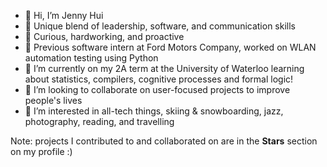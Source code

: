 - 👋 Hi, I’m Jenny Hui
- 👀 Unique blend of leadership, software, and communication skills
- 🥰 Curious, hardworking, and proactive
- 🚚 Previous software intern at Ford Motors Company, worked on WLAN automation testing using Python
- 🌱 I’m currently on my 2A term at the University of Waterloo learning about statistics, compilers, cognitive processes and formal logic!
- 💞️ I’m looking to collaborate on user-focused projects to improve people's lives
- 👾 I’m interested in all-tech things, skiing & snowboarding, jazz, photography, reading, and travelling

Note: projects I contributed to and collaborated on are in the **Stars** section on my profile :)

<!---
jennikaka/jennikaka is a ✨ special ✨ repository because its `README.md` (this file) appears on your GitHub profile.
You can click the Preview link to take a look at your changes.
--->
